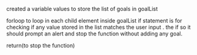 created a variable values to store the list of goals in goalList

forloop to loop in each child element inside goalList
if statement is for checking if any value stored in the list matches the user input .
the if so it should prompt an alert and stop the function without adding any goal.

return(to stop the function)